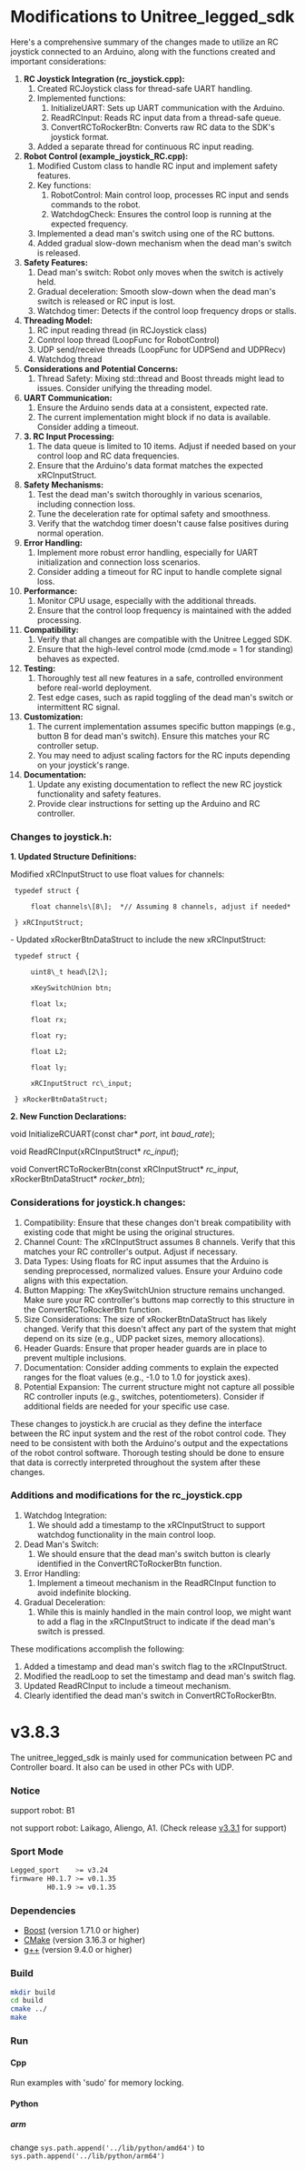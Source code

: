 # Modifications to Unitree\_legged\_sdk

Here's a comprehensive summary of the changes made to utilize an RC joystick connected to an Arduino, along with the functions created and important considerations:

1. **RC Joystick Integration (rc\_joystick.cpp):**  
   1. Created RCJoystick class for thread-safe UART handling.  
   2. Implemented functions:  
      1. InitializeUART: Sets up UART communication with the Arduino.  
      2. ReadRCInput: Reads RC input data from a thread-safe queue.  
      3. ConvertRCToRockerBtn: Converts raw RC data to the SDK's joystick format.  
   3. Added a separate thread for continuous RC input reading.  
2. **Robot Control (example\_joystick\_RC.cpp):**  
   1. Modified Custom class to handle RC input and implement safety features.  
   2. Key functions:  
      1. RobotControl: Main control loop, processes RC input and sends commands to the robot.  
      2. WatchdogCheck: Ensures the control loop is running at the expected frequency.  
   3. Implemented a dead man's switch using one of the RC buttons.  
   4. Added gradual slow-down mechanism when the dead man's switch is released.  
3. **Safety Features:**  
   1. Dead man's switch: Robot only moves when the switch is actively held.  
   2. Gradual deceleration: Smooth slow-down when the dead man's switch is released or RC input is lost.  
   3. Watchdog timer: Detects if the control loop frequency drops or stalls.  
4. **Threading Model:**  
   1. RC input reading thread (in RCJoystick class)  
   2. Control loop thread (LoopFunc for RobotControl)  
   3. UDP send/receive threads (LoopFunc for UDPSend and UDPRecv)  
   4. Watchdog thread  
5. **Considerations and Potential Concerns:**  
   1. Thread Safety: Mixing std::thread and Boost threads might lead to issues. Consider unifying the threading model.  
6. **UART Communication:**  
   1. Ensure the Arduino sends data at a consistent, expected rate.  
   2. The current implementation might block if no data is available. Consider adding a timeout.  
7. **3\. RC Input Processing:**  
   1. The data queue is limited to 10 items. Adjust if needed based on your control loop and RC data frequencies.  
   2. Ensure that the Arduino's data format matches the expected xRCInputStruct.  
8. **Safety Mechanisms:**  
   1. Test the dead man's switch thoroughly in various scenarios, including connection loss.  
   2. Tune the deceleration rate for optimal safety and smoothness.  
   3. Verify that the watchdog timer doesn't cause false positives during normal operation.  
9. **Error Handling:**  
   1. Implement more robust error handling, especially for UART initialization and connection loss scenarios.  
   2. Consider adding a timeout for RC input to handle complete signal loss.  
10. **Performance:**  
    1. Monitor CPU usage, especially with the additional threads.  
    2. Ensure that the control loop frequency is maintained with the added processing.  
11. **Compatibility:**  
    1. Verify that all changes are compatible with the Unitree Legged SDK.  
    2. Ensure that the high-level control mode (cmd.mode \= 1 for standing) behaves as expected.  
12. **Testing:**  
    1. Thoroughly test all new features in a safe, controlled environment before real-world deployment.  
    2. Test edge cases, such as rapid toggling of the dead man's switch or intermittent RC signal.  
13. **Customization:**  
    1. The current implementation assumes specific button mappings (e.g., button B for dead man's switch). Ensure this matches your RC controller setup.  
    2. You may need to adjust scaling factors for the RC inputs depending on your joystick's range.  
14. **Documentation:**  
    1. Update any existing documentation to reflect the new RC joystick functionality and safety features.  
    2. Provide clear instructions for setting up the Arduino and RC controller.

### Changes to joystick.h:

**1\. Updated Structure Definitions:**

Modified xRCInputStruct to use float values for channels:

     typedef struct {

         float channels\[8\];  *// Assuming 8 channels, adjust if needed*

     } xRCInputStruct;

\- Updated xRockerBtnDataStruct to include the new xRCInputStruct:

     typedef struct {

         uint8\_t head\[2\];

         xKeySwitchUnion btn;

         float lx;

         float rx;

         float ry;

         float L2;

         float ly;

         xRCInputStruct rc\_input;

     } xRockerBtnDataStruct;

**2\. New Function Declarations:**

   void InitializeRCUART(const char\* *port*, int *baud\_rate*);

   void ReadRCInput(xRCInputStruct\* *rc\_input*);

   void ConvertRCToRockerBtn(const xRCInputStruct\* *rc\_input*, xRockerBtnDataStruct\* *rocker\_btn*);

### 

### Considerations for joystick.h changes:

1. Compatibility: Ensure that these changes don't break compatibility with existing code that might be using the original structures.  
2. Channel Count: The xRCInputStruct assumes 8 channels. Verify that this matches your RC controller's output. Adjust if necessary.  
3. Data Types: Using floats for RC input assumes that the Arduino is sending preprocessed, normalized values. Ensure your Arduino code aligns with this expectation.  
4. Button Mapping: The xKeySwitchUnion structure remains unchanged. Make sure your RC controller's buttons map correctly to this structure in the ConvertRCToRockerBtn function.  
5. Size Considerations: The size of xRockerBtnDataStruct has likely changed. Verify that this doesn't affect any part of the system that might depend on its size (e.g., UDP packet sizes, memory allocations).  
6. Header Guards: Ensure that proper header guards are in place to prevent multiple inclusions.  
7. Documentation: Consider adding comments to explain the expected ranges for the float values (e.g., \-1.0 to 1.0 for joystick axes).  
8. Potential Expansion: The current structure might not capture all possible RC controller inputs (e.g., switches, potentiometers). Consider if additional fields are needed for your specific use case.

These changes to joystick.h are crucial as they define the interface between the RC input system and the rest of the robot control code. They need to be consistent with both the Arduino's output and the expectations of the robot control software. Thorough testing should be done to ensure that data is correctly interpreted throughout the system after these changes.

### Additions and modifications for the rc\_joystick.cpp

1. Watchdog Integration:  
   1. We should add a timestamp to the xRCInputStruct to support watchdog functionality in the main control loop.  
2. Dead Man's Switch:  
   1. We should ensure that the dead man's switch button is clearly identified in the ConvertRCToRockerBtn function.  
3. Error Handling:  
   1. Implement a timeout mechanism in the ReadRCInput function to avoid indefinite blocking.  
4. Gradual Deceleration:  
   1. While this is mainly handled in the main control loop, we might want to add a flag in the xRCInputStruct to indicate if the dead man's switch is pressed.

These modifications accomplish the following:

1. Added a timestamp and dead man's switch flag to the xRCInputStruct.  
2. Modified the readLoop to set the timestamp and dead man's switch flag.  
3. Updated ReadRCInput to include a timeout mechanism.  
4. Clearly identified the dead man's switch in ConvertRCToRockerBtn.


# v3.8.3
The unitree_legged_sdk is mainly used for communication between PC and Controller board.
It also can be used in other PCs with UDP.

### Notice
support robot: B1

not support robot: Laikago, Aliengo, A1. (Check release [v3.3.1](https://github.com/unitreerobotics/unitree_legged_sdk/releases/tag/v3.3.1) for support)

### Sport Mode
```bash
Legged_sport    >= v3.24
firmware H0.1.7 >= v0.1.35
         H0.1.9 >= v0.1.35
```

### Dependencies
* [Boost](http://www.boost.org) (version 1.71.0 or higher)
* [CMake](http://www.cmake.org) (version 3.16.3 or higher)
* [g++](https://gcc.gnu.org/) (version 9.4.0 or higher)


### Build
```bash
mkdir build
cd build
cmake ../
make
```

### Run

#### Cpp
Run examples with 'sudo' for memory locking.

#### Python
##### arm
change `sys.path.append('../lib/python/amd64')` to `sys.path.append('../lib/python/arm64')`
